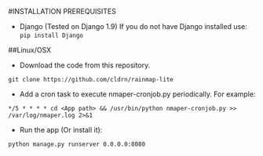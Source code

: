 #INSTALLATION
PREREQUISITES
- Django (Tested on Django 1.9)
If you do not have Django installed use: `pip install Django`

##Linux/OSX
- Download the code from this repository.
```
git clone https://github.com/cldrn/rainmap-lite
```
- Add a cron task to execute nmaper-cronjob.py periodically. For example:
```
*/5 * * * * cd <App path> && /usr/bin/python nmaper-cronjob.py >> /var/log/nmaper.log 2>&1
```
- Run the app (Or install it):
```
python manage.py runserver 0.0.0.0:8080
```

